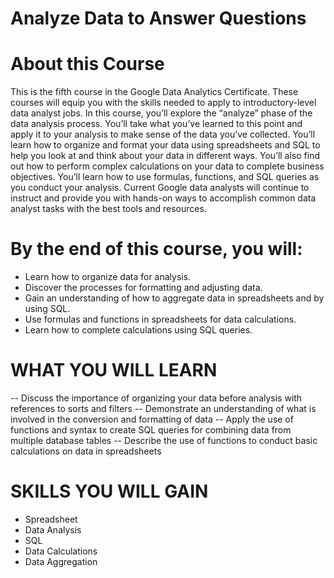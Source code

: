 # Analyze Data to Answer Questions

# About this Course
This is the fifth course in the Google Data Analytics Certificate. These courses will equip you with the skills needed to apply to introductory-level data analyst jobs. In this course, you’ll explore the “analyze” phase of the data analysis process. You’ll take what you’ve learned to this point and apply it to your analysis to make sense of the data you’ve collected. You’ll learn how to organize and format your data using spreadsheets and SQL to help you look at and think about your data in different ways. You’ll also find out how to perform complex calculations on your data to complete business objectives. You’ll learn how to use formulas, functions, and SQL queries as you conduct your analysis. Current Google data analysts will continue to instruct and provide you with hands-on ways to accomplish common data analyst tasks with the best tools and resources.

# By the end of this course, you will:
* Learn how to organize data for analysis.
* Discover the processes for formatting and adjusting data. 
* Gain an understanding of how to aggregate data in spreadsheets and by using SQL.
* Use formulas and functions in spreadsheets for data calculations.
* Learn how to complete calculations using SQL queries.

# WHAT YOU WILL LEARN
-- Discuss the importance of organizing your data before analysis with references to sorts and filters
-- Demonstrate an understanding of what is involved in the conversion and formatting of data
-- Apply the use of functions and syntax to create SQL queries for combining data from multiple database tables
-- Describe the use of functions to conduct basic calculations on data in spreadsheets

# SKILLS YOU WILL GAIN
* Spreadsheet
* Data Analysis
* SQL
* Data Calculations
* Data Aggregation
